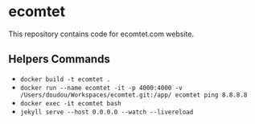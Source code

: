 # ecomtet

This repository contains code for ecomtet.com website.

## Helpers Commands

* `docker build -t ecomtet .`
* `docker run --name ecomtet -it -p 4000:4000 -v /Users/doudou/Workspaces/ecomtet.git:/app/ ecomtet ping 8.8.8.8`
* `docker exec -it ecomtet bash`
* `jekyll serve --host 0.0.0.0 --watch --livereload`
